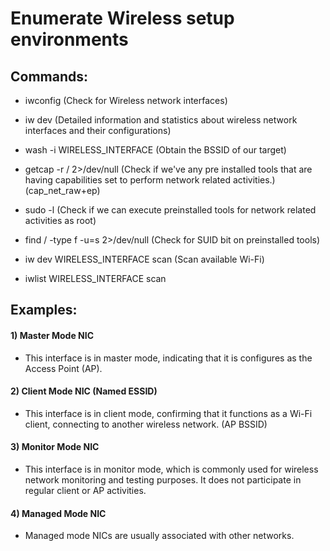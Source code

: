 # Enumerate Wireless setup environments

## Commands:
 
 - iwconfig (Check for Wireless network interfaces)

 - iw dev (Detailed information and statistics about wireless network interfaces and their configurations)

 - wash -i WIRELESS_INTERFACE (Obtain the BSSID of our target)

 - getcap -r / 2>/dev/null (Check if we've any pre installed tools that are having capabilities set to perform network related activities.) (cap_net_raw+ep)

 - sudo -l (Check if we can execute preinstalled tools for network related activities as root)

 - find / -type f -u=s 2>/dev/null (Check for SUID bit on preinstalled tools)

 - iw dev WIRELESS_INTERFACE scan (Scan available Wi-Fi)

 - iwlist WIRELESS_INTERFACE scan

## Examples:

#### 1) Master Mode NIC

 - This interface is in master mode, indicating that it is configures as the Access Point (AP).

#### 2) Client Mode NIC (Named ESSID)

 -  This interface is in client mode, confirming that it functions as a Wi-Fi client, connecting to another wireless network.  (AP BSSID)

#### 3) Monitor Mode NIC

 -  This interface is in monitor mode, which is commonly used for wireless network monitoring and testing purposes. It does not participate in regular client or AP activities.

#### 4) Managed Mode NIC

 - Managed mode NICs are usually associated with other networks.
